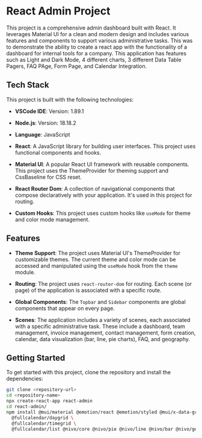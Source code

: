 # React Admin Project

This project is a comprehensive admin dashboard built with React. It leverages Material UI for a clean and modern design and includes various features and components to support various administrative tasks. This was to demonstrate the ability to create a react app with the functionality of a dashboard for internal tools for a company. This application has features such as Light and Dark Mode, 4 different charts, 3 different Data Table Pagers, FAQ PAge, Form Page, and Calendar Integration.

## Tech Stack

This project is built with the following technologies:

- **VSCode IDE**: Version: 1.89.1
  
- **Node.js**: Version: 18.18.2

- **Language**: JavaScript
  
- **React**: A JavaScript library for building user interfaces. This project uses functional components and hooks.

- **Material UI**: A popular React UI framework with reusable components. This project uses the ThemeProvider for theming support and CssBaseline for CSS reset.

- **React Router Dom**: A collection of navigational components that compose declaratively with your application. It's used in this project for routing.

- **Custom Hooks**: This project uses custom hooks like `useMode` for theme and color mode management.


## Features

- **Theme Support**: The project uses Material UI's ThemeProvider for customizable themes. The current theme and color mode can be accessed and manipulated using the `useMode` hook from the `theme` module.

- **Routing**: The project uses `react-router-dom` for routing. Each scene (or page) of the application is associated with a specific route.

- **Global Components**: The `Topbar` and `Sidebar` components are global components that appear on every page.

- **Scenes**: The application includes a variety of scenes, each associated with a specific administrative task. These include a dashboard, team management, invoice management, contact management, form creation, calendar, data visualization (bar, line, pie charts), FAQ, and geography.

## Getting Started

To get started with this project, clone the repository and install the dependencies:

```bash
git clone <repository-url>
cd <repository-name>
npx create-react-app react-admin
cd react-admin/
npm install @mui/material @emotion/react @emotion/styled @mui/x-data-grid @mui/icons-material react-router-dom@6 react-pro-sidebar 0.6.0 formik yup @fullcalendar/core \
  @fullcalendar/daygrid \
  @fullcalendar/timegrid \
  @fullcalendar/list @nivo/core @nivo/pie @nivo/line @nivo/bar @nivo/geo
